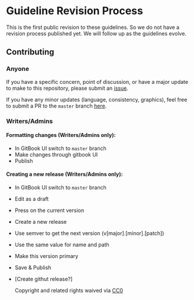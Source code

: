 # Guideline Revision Process

This is the first public revision to these guidelines. So we do not have a revision process published yet. We will follow up as the guidelines evolve.

## Contributing

### Anyone

If you have a specific concern, point of discussion, or have a major update to make to this repository, please submit an [issue](https://github.com/SecurEth/guidelines/issues/new).

If you have any minor updates \(language, consistency, graphics\), feel free to submit a PR to the `master` branch [here](https://github.com/SecurEth/guidelines/compare).

### Writers/Admins

#### Formatting changes \(Writers/Admins only\):

* In GitBook UI switch to `master` branch
* Make changes through gitbook UI
* Publish

#### Creating a new release \(Writers/Admins only\):

* In GitBook UI switch to `master` branch
* Edit as a draft
* Press on the current version
* Create a new release
* Use semver to get the next version \(v\[major\].\[minor\].\[patch\]\)
* Use the same value for name and path
* Make this version primary
* Save & Publish
* \[Create githut release?\]

  Copyright and related rights waived via [CC0](https://creativecommons.org/publicdomain/zero/1.0/)


